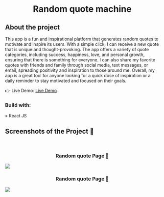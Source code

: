 <div align='center'>
  <h1>Random quote machine</h1>
</div>

<h2>About the project</h2>

  <p>This app is a fun and inspirational platform that generates random quotes to motivate and inspire its users. With a simple click, I can receive a new quote that is unique and thought-provoking. The app offers a variety of quote categories, including success, happiness, love, and personal growth, ensuring that there is something for everyone. I can also share my favorite quotes with friends and family through social media, text messages, or email, spreading positivity and inspiration to those around me. Overall, my app is a great tool for anyone looking for a quick dose of inspiration or a daily reminder to stay motivated and focused on their goals.</p>

👉 Live Demo: <a href='https://random-quote-gilt.vercel.app/'>Live Demo</a>

<h3>Build with:</h3>

» React JS <br>

<h2>Screenshots of the Project 📸</h2>
<br>
<h3 align='center'>Random quote Page 🏡</h3>
 <img src='https://user-images.githubusercontent.com/90283311/236708692-b23d61e9-e008-47f6-b164-4d729331d03b.png' />
 <h3 align='center'>Random quote Page 🏡</h3>
 <img src='https://user-images.githubusercontent.com/90283311/236708571-f8fead3f-d5f5-4473-96c5-cfddaf0fcd79.png' />

